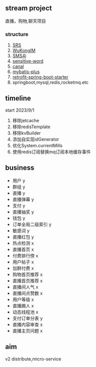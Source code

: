 ## stream project
直播，购物,聊天项目
### structure
1. [SRS](https://github.com/ossrs/srs)
2. [WuKongIM](https://github.com/WuKongIM/WuKongIM)
3. [SMS4j](https://github.com/dromara/SMS4J)
4. [sensitive-word](https://github.com/houbb/sensitive-word)
5. [canal](https://github.com/alibaba/canal)
6. [mybatis-plus](https://github.com/baomidou/mybatis-plus)
7. [retrofit-spring-boot-starter](https://github.com/LianjiaTech/retrofit-spring-boot-starter)
8. springboot,mysql,redis,rocketmq.etc
## timeline
start 2023/9/1

1. 移除jetcache
2. 移除redisTemplate
3. 移除kvBuilder
4. 添加自实现idGenerator
5. 优化System.currentMills
6. 使用redis订阅替换mq订阅本地缓存事件
## business
- 用户 y 
- 群组 y
- 直播 y
- 直播弹幕 y
- 支付 y
- 直播抽奖 y
- 钱包 y
- 订单全局二级索引 y
- 敏感词 y
- 直播红包 y
- 热点检测 x
- 直播首页 x
- 付费排行傍 x     
- 用户帖子 x
- 加群付费 x
- 购物首页推荐 x
- 直播首页推荐 x
- 直播间人气 x
- 直播间点赞数 x
- 用户等级 x
- 直播踢人 x
- 动态线程池 x
- 支付订单分表 y
- 直播内容审查 x
- 直播主页问题 x

## aim
v2 distribute,micro-service